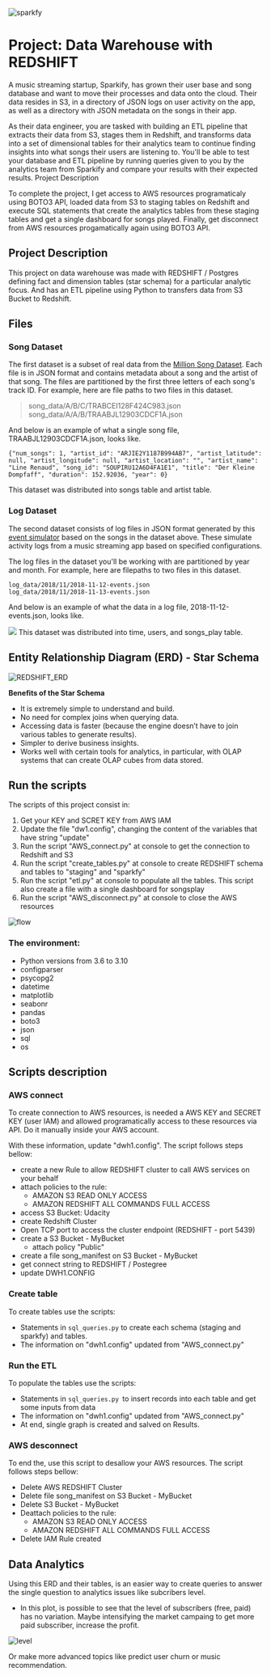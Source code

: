 
![sparkfy](https://github.com/sandramalaquias/data-engineering-Redshift/blob/4184288175034ba8a580a25b533a4ed289c9caf5/sparkfy.png)

# Project: Data Warehouse with REDSHIFT

A music streaming startup, Sparkify, has grown their user base and song database and want to move their processes and data onto the cloud. Their data resides in S3, in a directory of JSON logs on user activity on the app, as well as a directory with JSON metadata on the songs in their app.

As their data engineer, you are tasked with building an ETL pipeline that extracts their data from S3, stages them in Redshift, and transforms data into a set of dimensional tables for their analytics team to continue finding insights into what songs their users are listening to. You'll be able to test your database and ETL pipeline by running queries given to you by the analytics team from Sparkify and compare your results with their expected results.
Project Description

To complete the project, I get access to AWS resources programaticaly using BOTO3 API, loaded data from S3 to staging tables on Redshift and execute SQL statements that create the analytics tables from these staging tables and get a single dashboard for songs played. Finally, get disconnect from AWS resources progamatically again using BOTO3 API.


## Project Description

This project on data warehouse was made with REDSHIFT / Postgres defining fact and dimension tables (star schema) for a particular analytic focus. And has an ETL pipeline using Python to transfers data from S3 Bucket to Redshift.

## Files

### Song Dataset

The first dataset is a subset of real data from the [Million Song Dataset](http://millionsongdataset.com/). Each file is in JSON format and contains metadata about a song and the artist of that song. The files are partitioned by the first three letters of each song's track ID. For example, here are file paths to two files in this dataset.

>song_data/A/B/C/TRABCEI128F424C983.json
song_data/A/A/B/TRAABJL12903CDCF1A.json


And below is an example of what a single song file, TRAABJL12903CDCF1A.json, looks like.

```
{"num_songs": 1, "artist_id": "ARJIE2Y1187B994AB7", "artist_latitude": null, "artist_longitude": null, "artist_location": "", "artist_name": "Line Renaud", "song_id": "SOUPIRU12A6D4FA1E1", "title": "Der Kleine Dompfaff", "duration": 152.92036, "year": 0}
```
This dataset was distributed into songs table and artist table.

### Log Dataset

The second dataset consists of log files in JSON format generated by this [event simulator](https://github.com/Interana/eventsim) based on the songs in the dataset above. These simulate activity logs from a music streaming app based on specified configurations.

The log files in the dataset you'll be working with are partitioned by year and month. For example, here are filepaths to two files in this dataset.
```
log_data/2018/11/2018-11-12-events.json
log_data/2018/11/2018-11-13-events.json
```
And below is an example of what the data in a log file, 2018-11-12-events.json, looks like.

![](https://video.udacity-data.com/topher/2019/February/5c6c15e9_log-data/log-data.png)
This dataset was distributed into time, users, and songs_play table.

## Entity Relationship Diagram (ERD) - Star Schema

![REDSHIFT_ERD](https://github.com/sandramalaquias/data-engineering-Redshift/blob/4184288175034ba8a580a25b533a4ed289c9caf5/REDSHIFT_ERD.png)

 **Benefits of the Star Schema**

-   It is extremely simple to understand and build.
-   No need for complex joins when querying data.
-   Accessing data is faster (because the engine doesn’t have to join various tables to generate results).
-   Simpler to derive business insights.
-   Works well with certain tools for analytics, in particular, with OLAP systems that can create OLAP cubes from data stored.


## Run the scripts

The scripts of this project consist in:
1. Get your KEY and SCRET KEY from AWS IAM
2. Update the file "dw1.config", changing the content of the variables that have string "update"
3. Run the script "AWS_connect.py" at console to get the connection to Redshift and S3
4. Run the script "create_tables.py" at console to create REDSHIFT schema and tables to "staging" and "sparkfy"
5. Run the script "etl.py" at console to populate all the tables. This script also create a file with a single dashboard for songsplay
6. Run the script "AWS_disconnect.py" at console to close the AWS resources

![flow](https://github.com/sandramalaquias/data-engineering-Redshift/blob/4184288175034ba8a580a25b533a4ed289c9caf5/AWS.drawio.png)

### The environment:
-  Python versions from 3.6 to 3.10    
-  configparser
-  psycopg2
-  datetime
-  matplotlib
-  seabonr
-  pandas
-  boto3
-  json
-  sql
-  os

## Scripts description

### AWS connect 
To create connection to AWS resources, is needed a AWS KEY and SECRET KEY (user IAM) and allowed programatically access to these resources via API. Do it manually inside your AWS account.

With these information, update "dwh1.config". The script follows steps bellow:
- create a new Rule to allow REDSHIFT cluster to call AWS services on your behalf
- attach policies to the rule:
    - AMAZON S3 READ ONLY ACCESS
    - AMAZON REDSHIFT ALL COMMANDS FULL ACCESS
- access S3 Bucket: Udacity
- create Redshift Cluster
- Open TCP port to access the cluster endpoint (REDSHIFT - port 5439)
- create a S3 Bucket - MyBucket
  - attach policy "Public"
- create a file song_manifest on S3 Bucket - MyBucket
- get connect string to REDSHIFT / Postegree
- update DWH1.CONFIG


### Create table
To create tables use the scripts:
- Statements in `sql_queries.py` to create each schema (staging and sparkfy) and tables.
- The information on "dwh1.config" updated from "AWS_connect.py"

### Run the ETL
To populate the tables use the scripts:
- Statements in `sql_queries.py `to insert records into each table and get some inputs from data
- The information on "dwh1.config" updated from "AWS_connect.py"
- At end, single graph is created and salved on Results.

### AWS desconnect 
To end the, use this script to desallow your AWS resources. The script follows steps bellow:
- Delete AWS REDSHIFT Cluster
- Delete file song_manifest on S3 Bucket - MyBucket
- Delete S3 Bucket - MyBucket
- Deattach policies to the rule:
    - AMAZON S3 READ ONLY ACCESS
    - AMAZON REDSHIFT ALL COMMANDS FULL ACCESS
- Delete IAM Rule created


## Data Analytics

Using this ERD and their tables, is an easier way to create queries to answer the single question to analytics issues like subcribers level.
- In this plot, is possible to see that the level of subscribers (free, paid) has no variation. Maybe intensifying the market campaing to get more paid subscriber, increase the profit.

![level](https://github.com/sandramalaquias/data-engineering-Redshift/blob/4184288175034ba8a580a25b533a4ed289c9caf5/Results/Song_level.png)


Or make more advanced topics like predict user churn or music recommendation.
 
